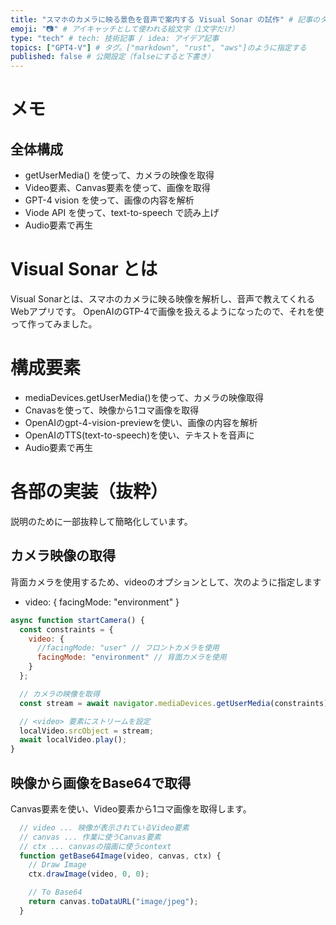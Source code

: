 ```yaml
---
title: "スマホのカメラに映る景色を音声で案内する Visual Sonar の試作" # 記事のタイトル
emoji: "📷" # アイキャッチとして使われる絵文字（1文字だけ）
type: "tech" # tech: 技術記事 / idea: アイデア記事
topics: ["GPT4-V"] # タグ。["markdown", "rust", "aws"]のように指定する
published: false # 公開設定（falseにすると下書き）
---
```



# メモ

## 全体構成

- getUserMedia() を使って、カメラの映像を取得
- Video要素、Canvas要素を使って、画像を取得
- GPT-4 vision を使って、画像の内容を解析
- Viode API を使って、text-to-speech で読み上げ
- Audio要素で再生

# Visual Sonar とは

Visual Sonarとは、スマホのカメラに映る映像を解析し、音声で教えてくれるWebアプリです。
OpenAIのGTP-4で画像を扱えるようになったので、それを使って作ってみました。

# 構成要素

- mediaDevices.getUserMedia()を使って、カメラの映像取得
- Cnavasを使って、映像から1コマ画像を取得
- OpenAIのgpt-4-vision-previewを使い、画像の内容を解析
- OpenAIのTTS(text-to-speech)を使い、テキストを音声に
- Audio要素で再生

# 各部の実装（抜粋）

説明のために一部抜粋して簡略化しています。

## カメラ映像の取得

背面カメラを使用するため、videoのオプションとして、次のように指定します
- video: { facingMode: "environment" }

```js
async function startCamera() {
  const constraints = {
    video: {
      //facingMode: "user" // フロントカメラを使用
      facingMode: "environment" // 背面カメラを使用
    }
  };

  // カメラの映像を取得
  const stream = await navigator.mediaDevices.getUserMedia(constraints);

  // <video> 要素にストリームを設定
  localVideo.srcObject = stream;
  await localVideo.play();
}
```

## 映像から画像をBase64で取得

Canvas要素を使い、Video要素から1コマ画像を取得します。

```js
  // video ... 映像が表示されているVideo要素
  // canvas ... 作業に使うCanvas要素
  // ctx ... canvasの描画に使うcontext
  function getBase64Image(video, canvas, ctx) {
    // Draw Image
    ctx.drawImage(video, 0, 0);

    // To Base64
    return canvas.toDataURL("image/jpeg");
  }
```
